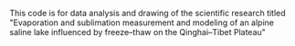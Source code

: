 This code is for data analysis and drawing of the scientific research titled "Evaporation and sublimation measurement and modeling of an alpine saline lake influenced by freeze–thaw on the Qinghai–Tibet Plateau"
